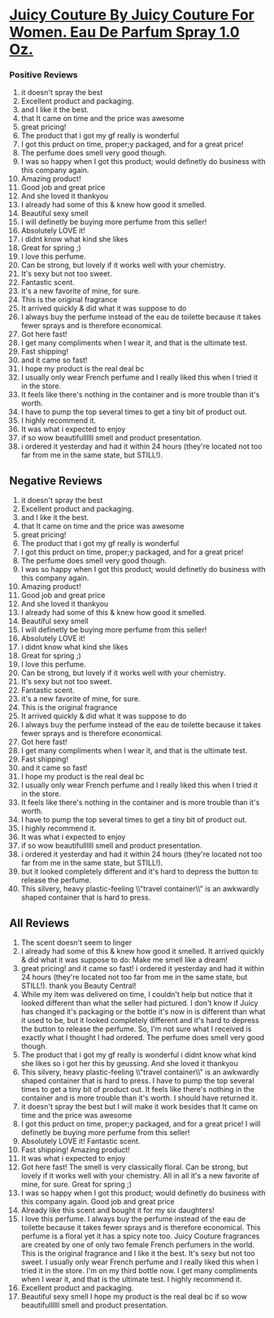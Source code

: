 # [Juicy Couture By Juicy Couture For Women. Eau De Parfum Spray 1.0 Oz.](https://products.checkmycream.com/products/Juicy-Couture-By-Juicy-Couture-For-Women.-Eau-De-Parfum-Spray-1.0-Oz..html)

### Positive Reviews

<ol>
      <li>it doesn&#x27;t spray the best</li>
      <li>Excellent product and packaging.</li>
      <li>and I like it the best.  </li>
      <li>that It came on time and the price was awesome</li>
      <li>great pricing!</li>
      <li>The product that i got my gf really is wonderful</li>
      <li>I got this prduct on time, proper;y packaged, and for a great price!</li>
      <li>The perfume does smell very good though.</li>
      <li>I was so happy when I got this product; would definetly do business with this company again.  </li>
      <li>Amazing product!</li>
      <li>Good job and great price</li>
      <li>And she loved it thankyou</li>
      <li>I already had some of this &amp; knew how good it smelled.</li>
      <li>Beautiful sexy smell</li>
      <li>I will definetly be buying more perfume from this seller!</li>
      <li>Absolutely LOVE it!</li>
      <li>i didnt know what kind she likes</li>
      <li>Great for spring ;)</li>
      <li>I love this perfume.  </li>
      <li>Can be strong, but lovely if it works well with your chemistry.</li>
      <li>It&#x27;s sexy but not too sweet.  </li>
      <li>Fantastic scent.</li>
      <li>it&#x27;s a new favorite of mine, for sure.</li>
      <li>This is the original fragrance</li>
      <li>It arrived quickly &amp; did what it was suppose to do</li>
      <li>I always buy the perfume instead of the eau de toilette because it takes fewer sprays and is therefore economical.  </li>
      <li>Got here fast!</li>
      <li>I get many compliments when I wear it, and that is the ultimate test.  </li>
      <li>Fast shipping!</li>
      <li>and it came so fast!</li>
      <li>I hope my product is the real deal bc</li>
      <li>I usually only wear French perfume and I really liked this when I tried it in the store.  </li>
      <li>It feels like there&#x27;s nothing in the container and is more trouble than it&#x27;s worth.  </li>
      <li>I have to pump the top several times to get a tiny bit of product out.  </li>
      <li>I highly recommend it.</li>
      <li>It was what i expected to enjoy</li>
      <li>if so wow beautifullllll smell and product presentation.</li>
      <li>i ordered it yesterday and had it within 24 hours (they&#x27;re located not too far from me in the same state, but STILL!).</li>
</ol>


<h2>Negative Reviews</h2>
<ol>
<li> it doesn&#x27;t spray the best</li>
<li> Excellent product and packaging.</li>
<li> and I like it the best.  </li>
<li> that It came on time and the price was awesome</li>
<li> great pricing!</li>
<li> The product that i got my gf really is wonderful</li>
<li> I got this prduct on time, proper;y packaged, and for a great price!</li>
<li> The perfume does smell very good though.</li>
<li> I was so happy when I got this product; would definetly do business with this company again.  </li>
<li> Amazing product!</li>
<li> Good job and great price</li>
<li> And she loved it thankyou</li>
<li> I already had some of this &amp; knew how good it smelled.</li>
<li> Beautiful sexy smell</li>
<li> I will definetly be buying more perfume from this seller!</li>
<li> Absolutely LOVE it!</li>
<li> i didnt know what kind she likes</li>
<li> Great for spring ;)</li>
<li> I love this perfume.  </li>
<li> Can be strong, but lovely if it works well with your chemistry.</li>
<li> It&#x27;s sexy but not too sweet.  </li>
<li> Fantastic scent.</li>
<li> it&#x27;s a new favorite of mine, for sure.</li>
<li> This is the original fragrance</li>
<li> It arrived quickly &amp; did what it was suppose to do</li>
<li> I always buy the perfume instead of the eau de toilette because it takes fewer sprays and is therefore economical.  </li>
<li> Got here fast!</li>
<li> I get many compliments when I wear it, and that is the ultimate test.  </li>
<li> Fast shipping!</li>
<li> and it came so fast!</li>
<li> I hope my product is the real deal bc</li>
<li> I usually only wear French perfume and I really liked this when I tried it in the store.  </li>
<li> It feels like there&#x27;s nothing in the container and is more trouble than it&#x27;s worth.  </li>
<li> I have to pump the top several times to get a tiny bit of product out.  </li>
<li> I highly recommend it.</li>
<li> It was what i expected to enjoy</li>
<li> if so wow beautifullllll smell and product presentation.</li>
<li> i ordered it yesterday and had it within 24 hours (they&#x27;re located not too far from me in the same state, but STILL!).</li>
<li> but it looked completely different and it&#x27;s hard to depress the button to release the perfume.</li>
<li> This silvery, heavy plastic-feeling \\&quot;travel container\\&quot; is an awkwardly shaped container that is hard to press.  </li>
</ol>

<h2>All Reviews</h2>

<ol>
    <li> The scent doesn&#x27;t seem to linger</li>
    <li> I already had some of this &amp; knew how good it smelled. It arrived quickly &amp; did what it was suppose to do: Make me smell like a dream!</li>
    <li> great pricing! and it came so fast! i ordered it yesterday and had it within 24 hours (they&#x27;re located not too far from me in the same state, but STILL!). thank you Beauty Central!</li>
    <li> While my item was delivered on time, I couldn&#x27;t help but notice that it looked different than what the seller had pictured.  I don&#x27;t know if Juicy has changed it&#x27;s packaging or the bottle it&#x27;s now in is different than what it used to be,  but it looked completely different and it&#x27;s hard to depress the button to release the perfume. So, I&#x27;m not sure what I received is exactly what I thought I had ordered.  The perfume does smell very good though.</li>
    <li> The product that i got my gf really is wonderful i didnt know what kind she likes so i got her this by geussing. And she loved it thankyou</li>
    <li> This silvery, heavy plastic-feeling \\&quot;travel container\\&quot; is an awkwardly shaped container that is hard to press.  I have to pump the top several times to get a tiny bit of product out.  It feels like there&#x27;s nothing in the container and is more trouble than it&#x27;s worth.  I should have returned it.</li>
    <li> it doesn&#x27;t spray the best but I will make it work besides that It came on time and the price was awesome</li>
    <li> I got this prduct on time, proper;y packaged, and for a great price! I will definetly be buying more perfume from this seller!</li>
    <li> Absolutely LOVE it! Fantastic scent.</li>
    <li> Fast shipping! Amazing product!</li>
    <li> It was what i expected to enjoy</li>
    <li> Got here fast! The smell is very classically floral. Can be strong, but lovely if it works well with your chemistry. All in all it&#x27;s a new favorite of mine, for sure. Great for spring ;)</li>
    <li> I was so happy when I got this product; would definetly do business with this company again.  Good job and great price</li>
    <li> Already like this scent and bought it for my six daughters!</li>
    <li> I love this perfume.  I always buy the perfume instead of the eau de toilette because it takes fewer sprays and is therefore economical.  This perfume is a floral yet it has a spicy note too.  Juicy Couture fragrances are created by one of only two female French perfumers in the world.  This is the original fragrance and I like it the best.  It&#x27;s sexy but not too sweet.  I usually only wear French perfume and I really liked this when I tried it in the store.  I&#x27;m on my third bottle now.  I get many compliments when I wear it, and that is the ultimate test.  I highly recommend it.</li>
    <li> Excellent product and packaging.</li>
    <li> Beautiful sexy smell I hope my product is the real deal bc if so wow beautifullllll smell and product presentation.</li>
</ol>




